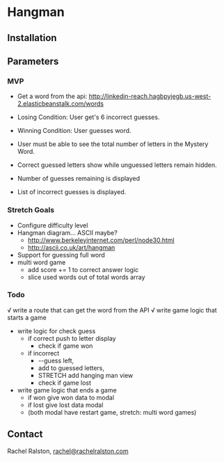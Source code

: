 # Hangman

## Installation 


## Parameters

### MVP
- Get a word from the api: http://linkedin-reach.hagbpyjegb.us-west-2.elasticbeanstalk.com/words
- Losing Condition: User get's 6 incorrect guesses.
- Winning Condition: User guesses word.

- User must be able to see the total number of letters in the Mystery Word.
- Correct guessed letters show while unguessed letters remain hidden.
- Number of guesses remaining is displayed
- List of incorrect guesses is displayed.

### Stretch Goals
- Configure difficulty level
- Hangman diagram... ASCII maybe? 
    - http://www.berkeleyinternet.com/perl/node30.html
    - http://ascii.co.uk/art/hangman
- Support for guessing full word
- multi word game
  + add score += 1 to correct answer logic
  + slice used words out of total words array

### Todo
√ write a route that can get the word from the API
√ write game logic that starts a game
- write logic for check guess
  - if correct push to letter display 
      - check if game won
  - if incorrect 
      - --guess left, 
      - add to guessed letters, 
      - STRETCH add hanging man view
      - check if game lost
- write game logic that ends a game
    + if won give won data to modal
    + if lost give lost data modal
    + (both modal have restart game, stretch: multi word games)


## Contact

Rachel Ralston, rachel@rachelralston.com
